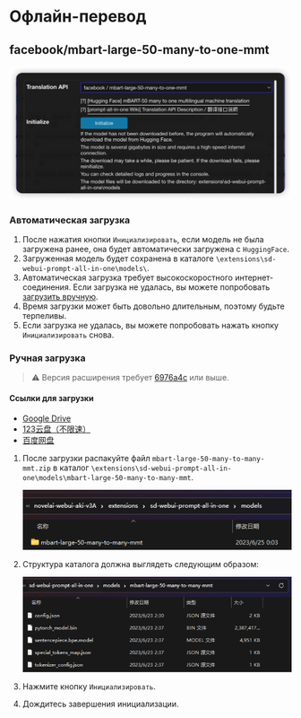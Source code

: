 # Офлайн-перевод

## facebook/mbart-large-50-many-to-one-mmt

![](../assets/images/OfflineTranslation/mbart50_en.png)

### Автоматическая загрузка

1. После нажатия кнопки `Инициализировать`, если модель не была загружена ранее, она будет автоматически загружена с `HuggingFace`.
2. Загруженная модель будет сохранена в каталоге `\extensions\sd-webui-prompt-all-in-one\models\`.
3. Автоматическая загрузка требует высокоскоростного интернет-соединения. Если загрузка не удалась, вы можете попробовать [загрузить вручную](#ручная-загрузка).
4. Время загрузки может быть довольно длительным, поэтому будьте терпеливы.
5. Если загрузка не удалась, вы можете попробовать нажать кнопку `Инициализировать` снова.

### Ручная загрузка

> :warning: Версия расширения требует [6976a4c](https://github.com/Physton/sd-webui-prompt-all-in-one/commit/6976a4ce0d857c900207544d8d3a6e8084b8406b) или выше.

#### Ссылки для загрузки

- [Google Drive](https://drive.google.com/file/d/1uH76hI-2WcC-jH4yYcg2-Bni90-XwAkd/view?usp=sharing)
- [123云盘（不限速）](https://www.123pan.com/s/HcqbVv-Lp0I.html)
- [百度网盘](https://pan.baidu.com/s/1PdEoMV2JvC5PBJt29QxlEQ?pwd=a7wt)

1. После загрузки распакуйте файл `mbart-large-50-many-to-many-mmt.zip` в каталог `\extensions\sd-webui-prompt-all-in-one\models\mbart-large-50-many-to-many-mmt`.

    ![](../assets/images/OfflineTranslation/mbart50_folder1.png)

2. Структура каталога должна выглядеть следующим образом:

   ![](../assets/images/OfflineTranslation/mbart50_folder2.png)

3. Нажмите кнопку `Инициализировать`.

4. Дождитесь завершения инициализации.